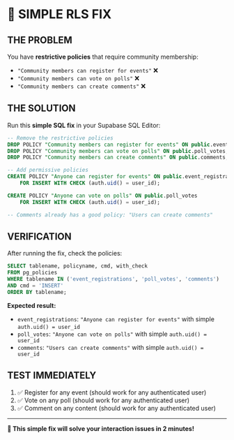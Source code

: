 # 🎯 SIMPLE RLS FIX

## **THE PROBLEM**

You have **restrictive policies** that require community membership:

- `"Community members can register for events"` ❌
- `"Community members can vote on polls"` ❌
- `"Community members can create comments"` ❌

## **THE SOLUTION**

Run this **simple SQL fix** in your Supabase SQL Editor:

```sql
-- Remove the restrictive policies
DROP POLICY "Community members can register for events" ON public.event_registrations;
DROP POLICY "Community members can vote on polls" ON public.poll_votes;
DROP POLICY "Community members can create comments" ON public.comments;

-- Add permissive policies
CREATE POLICY "Anyone can register for events" ON public.event_registrations
    FOR INSERT WITH CHECK (auth.uid() = user_id);

CREATE POLICY "Anyone can vote on polls" ON public.poll_votes
    FOR INSERT WITH CHECK (auth.uid() = user_id);

-- Comments already has a good policy: "Users can create comments"
```

## **VERIFICATION**

After running the fix, check the policies:

```sql
SELECT tablename, policyname, cmd, with_check
FROM pg_policies
WHERE tablename IN ('event_registrations', 'poll_votes', 'comments')
AND cmd = 'INSERT'
ORDER BY tablename;
```

**Expected result:**

- `event_registrations`: `"Anyone can register for events"` with simple `auth.uid() = user_id`
- `poll_votes`: `"Anyone can vote on polls"` with simple `auth.uid() = user_id`
- `comments`: `"Users can create comments"` with simple `auth.uid() = user_id`

## **TEST IMMEDIATELY**

1. ✅ Register for any event (should work for any authenticated user)
2. ✅ Vote on any poll (should work for any authenticated user)
3. ✅ Comment on any content (should work for any authenticated user)

---

**🚀 This simple fix will solve your interaction issues in 2 minutes!**
